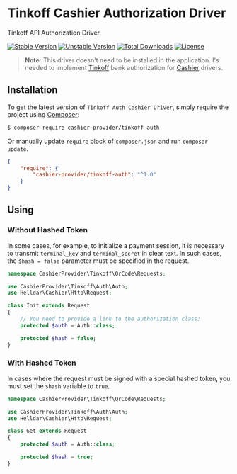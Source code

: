 # Tinkoff Cashier Authorization Driver

Tinkoff API Authorization Driver.

[![Stable Version][badge_stable]][link_packagist]
[![Unstable Version][badge_unstable]][link_packagist]
[![Total Downloads][badge_downloads]][link_packagist]
[![License][badge_license]][link_license]

> **Note:** This driver doesn't need to be installed in the application. I's needed to implement [Tinkoff](https://www.tinkoff.ru/eng) bank authorization for [Cashier](https://github.com/cashier-provider/core) drivers.

## Installation

To get the latest version of `Tinkoff Auth Cashier Driver`, simply require the project using [Composer](https://getcomposer.org):

```bash
$ composer require cashier-provider/tinkoff-auth
```

Or manually update `require` block of `composer.json` and run `composer update`.

```json
{
    "require": {
        "cashier-provider/tinkoff-auth": "^1.0"
    }
}
```

## Using

### Without Hashed Token

In some cases, for example, to initialize a payment session, it is necessary to transmit `terminal_key` and `terminal_secret` in clear text. In such cases, the `$hash = false`
parameter must be specified in the request.

```php
namespace CashierProvider\Tinkoff\QrCode\Requests;

use CashierProvider\Tinkoff\Auth\Auth;
use Helldar\Cashier\Http\Request;

class Init extends Request
{
    // You need to provide a link to the authorization class:
    protected $auth = Auth::class;

    protected $hash = false;
}
```

### With Hashed Token

In cases where the request must be signed with a special hashed token, you must set the `$hash` variable to `true`.

```php
namespace CashierProvider\Tinkoff\QrCode\Requests;

use CashierProvider\Tinkoff\Auth\Auth;
use Helldar\Cashier\Http\Request;

class Get extends Request
{
    protected $auth = Auth::class;

    protected $hash = true;
}
```

[badge_downloads]:      https://img.shields.io/packagist/dt/cashier-provider/tinkoff-auth.svg?style=flat-square

[badge_license]:        https://img.shields.io/packagist/l/cashier-provider/tinkoff-auth.svg?style=flat-square

[badge_stable]:         https://img.shields.io/github/v/release/cashier-provider/tinkoff-auth?label=stable&style=flat-square

[badge_unstable]:       https://img.shields.io/badge/unstable-dev--main-orange?style=flat-square

[link_license]:         LICENSE

[link_packagist]:       https://packagist.org/packages/cashier-provider/tinkoff-auth
